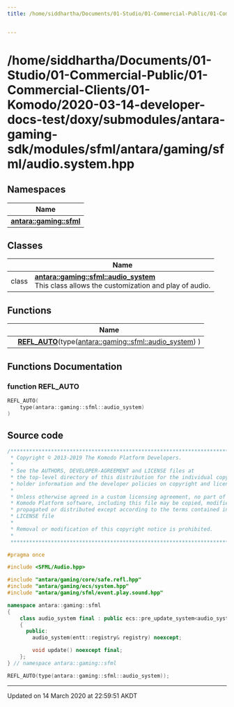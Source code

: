 ```yaml
---
title: /home/siddhartha/Documents/01-Studio/01-Commercial-Public/01-Commercial-Clients/01-Komodo/2020-03-14-developer-docs-test/doxy/submodules/antara-gaming-sdk/modules/sfml/antara/gaming/sfml/audio.system.hpp


---
```


# /home/siddhartha/Documents/01-Studio/01-Commercial-Public/01-Commercial-Clients/01-Komodo/2020-03-14-developer-docs-test/doxy/submodules/antara-gaming-sdk/modules/sfml/antara/gaming/sfml/audio.system.hpp







## Namespaces

| Name           |
| -------------- |
| **[antara::gaming::sfml](Namespaces/namespaceantara_1_1gaming_1_1sfml.md)**  |

## Classes

|                | Name           |
| -------------- | -------------- |
| class | **[antara::gaming::sfml::audio_system](Classes/classantara_1_1gaming_1_1sfml_1_1audio__system.md)** <br>This class allows the customization and play of audio.  |


## Functions

|                | Name           |
| -------------- | -------------- |
|  | **[REFL_AUTO](Files/audio_8system_8hpp.md#function-refl_auto)**(type([antara::gaming::sfml::audio_system](Classes/classantara_1_1gaming_1_1sfml_1_1audio__system.md)) )  |







## Functions Documentation

### function REFL_AUTO

```cpp
REFL_AUTO(
    type(antara::gaming::sfml::audio_system) 
)
```
































## Source code

```cpp
/******************************************************************************
 * Copyright © 2013-2019 The Komodo Platform Developers.                      *
 *                                                                            *
 * See the AUTHORS, DEVELOPER-AGREEMENT and LICENSE files at                  *
 * the top-level directory of this distribution for the individual copyright  *
 * holder information and the developer policies on copyright and licensing.  *
 *                                                                            *
 * Unless otherwise agreed in a custom licensing agreement, no part of the    *
 * Komodo Platform software, including this file may be copied, modified,     *
 * propagated or distributed except according to the terms contained in the   *
 * LICENSE file                                                               *
 *                                                                            *
 * Removal or modification of this copyright notice is prohibited.            *
 *                                                                            *
 ******************************************************************************/

#pragma once

#include <SFML/Audio.hpp>

#include "antara/gaming/core/safe.refl.hpp"
#include "antara/gaming/ecs/system.hpp"
#include "antara/gaming/sfml/event.play.sound.hpp"

namespace antara::gaming::sfml
{
    class audio_system final : public ecs::pre_update_system<audio_system>
    {
      public:
        audio_system(entt::registry& registry) noexcept;

        void update() noexcept final;
    };
} // namespace antara::gaming::sfml

REFL_AUTO(type(antara::gaming::sfml::audio_system));
```


-------------------------------

Updated on 14 March 2020 at 22:59:51 AKDT
